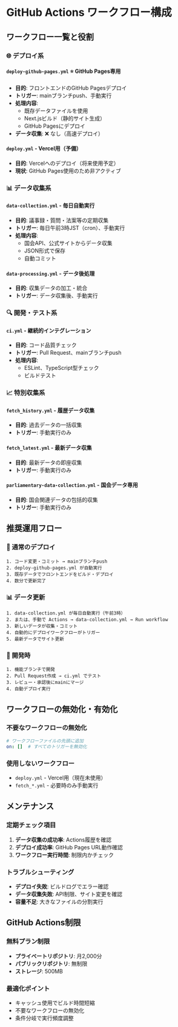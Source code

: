 # GitHub Actions ワークフロー構成

## ワークフロー一覧と役割

### 🌐 デプロイ系

#### `deploy-github-pages.yml` ⭐ **GitHub Pages専用**
- **目的**: フロントエンドのGitHub Pagesデプロイ
- **トリガー**: mainブランチpush、手動実行
- **処理内容**:
  - 既存データファイルを使用
  - Next.jsビルド（静的サイト生成）
  - GitHub Pagesにデプロイ
- **データ収集**: ❌ なし（高速デプロイ）

#### `deploy.yml` - Vercel用（予備）
- **目的**: Vercelへのデプロイ（将来使用予定）
- **現状**: GitHub Pages使用のため非アクティブ

### 📊 データ収集系

#### `data-collection.yml` - 毎日自動実行
- **目的**: 議事録・質問・法案等の定期収集
- **トリガー**: 毎日午前3時JST（cron）、手動実行
- **処理内容**:
  - 国会API、公式サイトからデータ収集
  - JSON形式で保存
  - 自動コミット

#### `data-processing.yml` - データ後処理
- **目的**: 収集データの加工・統合
- **トリガー**: データ収集後、手動実行

### 🔍 開発・テスト系

#### `ci.yml` - 継続的インテグレーション
- **目的**: コード品質チェック
- **トリガー**: Pull Request、mainブランチpush
- **処理内容**:
  - ESLint、TypeScript型チェック
  - ビルドテスト

### 📈 特別収集系

#### `fetch_history.yml` - 履歴データ収集
- **目的**: 過去データの一括収集
- **トリガー**: 手動実行のみ

#### `fetch_latest.yml` - 最新データ収集
- **目的**: 最新データの即座収集
- **トリガー**: 手動実行のみ

#### `parliamentary-data-collection.yml` - 国会データ専用
- **目的**: 国会関連データの包括的収集
- **トリガー**: 手動実行のみ

## 推奨運用フロー

### 🚀 通常のデプロイ
```
1. コード変更・コミット → mainブランチpush
2. deploy-github-pages.yml が自動実行
3. 既存データでフロントエンドをビルド・デプロイ
4. 数分で更新完了
```

### 📊 データ更新
```
1. data-collection.yml が毎日自動実行（午前3時）
2. または、手動で Actions → data-collection.yml → Run workflow
3. 新しいデータが収集・コミット
4. 自動的にデプロイワークフローがトリガー
5. 最新データでサイト更新
```

### 🔧 開発時
```
1. 機能ブランチで開発
2. Pull Request作成 → ci.yml でテスト
3. レビュー・承認後にmainにマージ
4. 自動デプロイ実行
```

## ワークフローの無効化・有効化

### 不要なワークフローの無効化
```yaml
# ワークフローファイルの先頭に追加
on: []  # すべてのトリガーを無効化
```

### 使用しないワークフロー
- `deploy.yml` - Vercel用（現在未使用）
- `fetch_*.yml` - 必要時のみ手動実行

## メンテナンス

### 定期チェック項目
1. **データ収集の成功率**: Actions履歴を確認
2. **デプロイ成功率**: GitHub Pages URL動作確認
3. **ワークフロー実行時間**: 制限内かチェック

### トラブルシューティング
- **デプロイ失敗**: ビルドログでエラー確認
- **データ収集失敗**: API制限、サイト変更を確認
- **容量不足**: 大きなファイルの分割実行

## GitHub Actions制限

### 無料プラン制限
- **プライベートリポジトリ**: 月2,000分
- **パブリックリポジトリ**: 無制限
- **ストレージ**: 500MB

### 最適化ポイント
- キャッシュ使用でビルド時間短縮
- 不要なワークフローの無効化
- 条件分岐で実行頻度調整